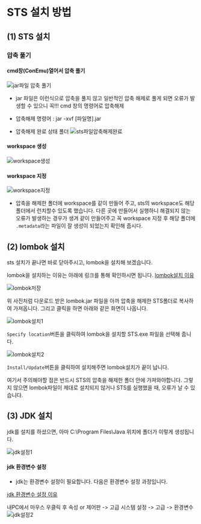 # STS 설치 방법
## (1) STS 설치
### 압축 풀기 


#### cmd창(ConEmu)열어서 압축 풀기
![jar파일 압축 풀기](https://user-images.githubusercontent.com/80079066/116949136-53853500-acbc-11eb-8a17-f75b3f59e7de.PNG)
- jar 파일은 이런식으로 압축을 풀지 않고 일반적인 압축 해제로 풀게 되면 오류가 발생할 수 있으니 꼭!!! cmd 창의 명령어로 압축해제
- 압축해제 명령어 : jar -xvf [파일명].jar

- 압축해제 완료 상태 폴더
![sts파일압축해제완료](https://user-images.githubusercontent.com/80079066/116949924-8a5c4a80-acbe-11eb-92fb-30e42685a084.PNG)


#### workspace 생성
![workspace생성](https://user-images.githubusercontent.com/80079066/116949244-a101a200-acbc-11eb-8d06-2bd6247b81e6.PNG)

#### workspace 지정
![workspace지정](https://user-images.githubusercontent.com/80079066/116949381-f473f000-acbc-11eb-8cf5-31b17e9a644e.PNG)
- 압축을 해제한 폴더에 workspace를 같이 만들어 주고, sts의 workspace도 해당 폴더에서 런치할수 있도록 했습니다. 다른 곳에 만들어서 실행하니
해결되지 않는 오류가 발생하는 경우가 생겨 같이 만들어주고 꼭 workspace 지정 후 해당 폴더에 `.metadata`라는 파일이 잘 생성이 되었는지 확인해 줍시다.

## (2) lombok 설치
sts 설치가 끝나면 바로 닫아주시고, lombok을 설치해 보겠습니다.

lombok을 설치하는 이유는 아래에 링크를 통해 확인하시면 됩니다.
[lombok설치 이유]()

![lombok저장](https://user-images.githubusercontent.com/80079066/116949671-ebcfe980-acbd-11eb-9e5e-f1fca65eb9f8.PNG)

위 사진처럼 다운로드 받은 lombok.jar 파일을 아까 압축을 해제한 STS폴더로 복사하여 가져옵니다.
그리고 클릭을 하면 아래와 같은 화면이 나옵니다.

![lombok설치1](https://user-images.githubusercontent.com/80079066/116949903-7c0e2e80-acbe-11eb-8c2e-750384e8f8ff.PNG)

`Specify location`버튼을 클릭하여 lombok을 설치할 STS.exe 파일을 선택해 줍니다.

![lombok설치2](https://user-images.githubusercontent.com/80079066/116949893-74e72080-acbe-11eb-936a-397b196173c2.PNG)

`Install/Update`버튼을 클릭하여 설치해주면 lombok설치가 끝이 납니다.

여기서 주의해야할 점은 반드시 STS의 압축을 해제한 폴더 안에 가져와야합니다. 그렇지 않으면 lombok파일이 제대로 설치되지 않거나 STS를 실행했을 때, 오류가 날 수 있습니다.

## (3) JDK 설치 

jdk를 설치를 하셨으면, 아마 C:\Program Files\Java 위치에 폴더가 이렇게 생성됩니다.

![jdk설정1](https://user-images.githubusercontent.com/80079066/116951407-b679ca80-acc2-11eb-91ef-114b28b2e348.PNG)

#### jdk 환경변수 설정
- jdk는 환경변수 설정이 필요합니다. 다음은 환경변수 설정 과정입니다.
 
[jdk 환경변수 설정 이유]()

내PC에서 마우스 우클릭 후 속성 or 제어판 -> 고급 시스템 설정 -> 고급 -> 환경변수 
![jdk설정2](https://user-images.githubusercontent.com/80079066/116951411-b8dc2480-acc2-11eb-927a-1addc2df5fda.PNG)
